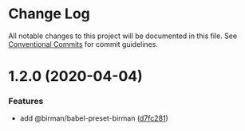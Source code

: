 # Change Log

All notable changes to this project will be documented in this file.
See [Conventional Commits](https://conventionalcommits.org) for commit guidelines.

# 1.2.0 (2020-04-04)

### Features

- add @birman/babel-preset-birman ([d7fc281](https://github.com/birmanjs/babel-plugins/commit/d7fc28193b26cede7170191efa1286efbec528c8))
